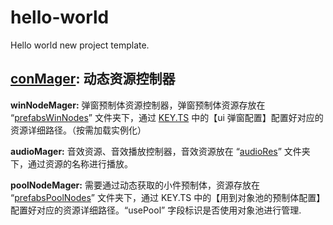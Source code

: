 # hello-world
Hello world new project template.


## [conMager](https://github.com/ITMasterC/publicProject/tree/master/sssgf/assets/Script/SSSGF/conMagers): 动态资源控制器
   **winNodeMager:** 弹窗预制体资源控制器，弹窗预制体资源存放在 “[prefabsWinNodes](https://github.com/ITMasterC/publicProject/tree/master/sssgf/assets/prefabsWinNodes)” 文件夹下，通过 [KEY.TS](https://github.com/ITMasterC/publicProject/blob/master/sssgf/assets/Script/KEY.ts) 中的【ui 弹窗配置】配置好对应的资源详细路径。（按需加载实例化）  
   
   **audioMager:**  音效资源、音效播放控制器，音效资源放在 “[audioRes](https://github.com/ITMasterC/publicProject/tree/master/sssgf/assets/audioRes)” 文件夹下，通过资源的名称进行播放。   
   
   **poolNodeMager:** 需要通过动态获取的小件预制体，资源存放在 “[prefabsPoolNodes](https://github.com/ITMasterC/publicProject/tree/master/sssgf/assets/prefabsPoolNodes)” 文件夹下，通过 KEY.TS 中的【用到对象池的预制体配置】配置好对应的资源详细路径。“usePool” 字段标识是否使用对象池进行管理.   
   
